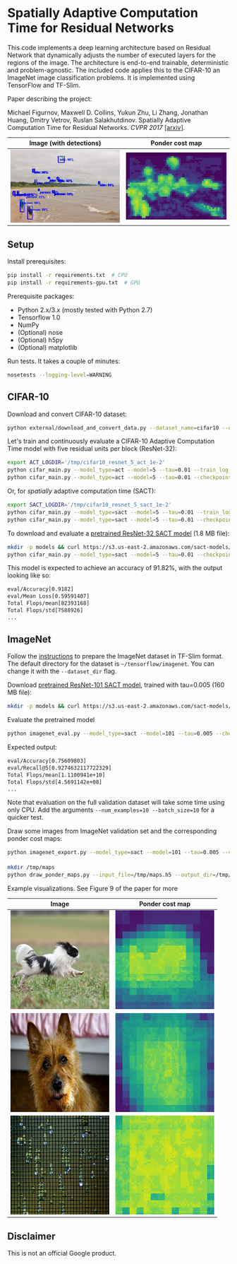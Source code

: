 # Spatially Adaptive Computation Time for Residual Networks

This code implements a deep learning architecture based on Residual Network that dynamically adjusts the number of executed layers for the regions of the image.
The architecture is end-to-end trainable, deterministic and problem-agnostic.
The included code applies this to the CIFAR-10 an ImageNet image classification problems.
It is implemented using TensorFlow and TF-Slim.

Paper describing the project:

Michael Figurnov, Maxwell D. Collins, Yukun Zhu, Li Zhang, Jonathan Huang, Dmitry Vetrov, Ruslan Salakhutdinov. Spatially Adaptive Computation Time for Residual Networks. *CVPR 2017* [[arxiv]](https://arxiv.org/abs/1612.02297).

Image (with detections)          | Ponder cost map
:-------------------------------:|:--------------------------------------:
![](pics/export-image-442041.jpg)|![](pics/export-image-442041-ponder.jpg)

## Setup

Install prerequisites:

``` bash
pip install -r requirements.txt  # CPU
pip install -r requirements-gpu.txt  # GPU
```

Prerequisite packages:
 - Python 2.x/3.x (mostly tested with Python 2.7)
 - Tensorflow 1.0
 - NumPy
 - (Optional) nose
 - (Optional) h5py
 - (Optional) matplotlib

Run tests. It takes a couple of minutes:

``` bash
nosetests --logging-level=WARNING
```

## CIFAR-10

Download and convert CIFAR-10 dataset:

``` bash
python external/download_and_convert_data.py --dataset_name=cifar10 --dataset_dir="${HOME}/tensorflow/data/cifar10"
```

Let's train and continuously evaluate a CIFAR-10 Adaptive Computation Time model with five residual units per block (ResNet-32):

``` bash
export ACT_LOGDIR='/tmp/cifar10_resnet_5_act_1e-2'
python cifar_main.py --model_type=act --model=5 --tau=0.01 --train_log_dir="${ACT_LOGDIR}/train" --save_summaries_secs=300 &
python cifar_main.py --model_type=act --model=5 --tau=0.01 --checkpoint_dir="${ACT_LOGDIR}/train" --eval_dir="${ACT_LOGDIR}/eval" --mode=eval
```

Or, for _spatially_ adaptive computation time (SACT):

``` bash
export SACT_LOGDIR='/tmp/cifar10_resnet_5_sact_1e-2'
python cifar_main.py --model_type=sact --model=5 --tau=0.01 --train_log_dir="${SACT_LOGDIR}/train" --save_summaries_secs=300 &
python cifar_main.py --model_type=sact --model=5 --tau=0.01 --checkpoint_dir="${SACT_LOGDIR}/train" --eval_dir="${SACT_LOGDIR}/eval" --mode=eval
```

To download and evaluate a [pretrained ResNet-32 SACT model](https://s3.us-east-2.amazonaws.com/sact-models/cifar10_resnet_5_sact_1e-2.tar.gz) (1.8 MB file):

``` bash
mkdir -p models && curl https://s3.us-east-2.amazonaws.com/sact-models/cifar10_resnet_5_sact_1e-2.tar.gz | tar xv -C models
python cifar_main.py --model_type=sact --model=5 --tau=0.01 --checkpoint_dir='models/cifar10_resnet_5_sact_1e-2' --mode=eval --eval_dir='/tmp' --evaluate_once
```

This model is expected to achieve an accuracy of 91.82%, with the output looking like so:

```
eval/Accuracy[0.9182]
eval/Mean Loss[0.59591407]
Total Flops/mean[82393168]
Total Flops/std[7588926]
...
```

## ImageNet

Follow the [instructions](https://github.com/tensorflow/models/tree/master/inception#getting-started) to prepare the ImageNet dataset in TF-Slim format.
The default directory for the dataset is `~/tensorflow/imagenet`.
You can change it with the `--dataset_dir` flag.

Download [pretrained ResNet-101 SACT model](https://s3.us-east-2.amazonaws.com/sact-models/imagenet_101_sact_5e-3.tar.gz), trained with tau=0.005 (160 MB file):
``` bash
mkdir -p models && curl https://s3.us-east-2.amazonaws.com/sact-models/imagenet_101_sact_5e-3.tar.gz | tar xv -C models
```

Evaluate the pretrained model
``` bash
python imagenet_eval.py --model_type=sact --model=101 --tau=0.005 --checkpoint_dir=models/imagenet_101_sact_5e-3/train --eval_dir=/tmp --evaluate_once
```

Expected output:
```
eval/Accuracy[0.75609803]
eval/Recall@5[0.9274632117722329]
Total Flops/mean[1.1100941e+10]
Total Flops/std[4.5691142e+08]
...
```

Note that evaluation on the full validation dataset will take some time using only CPU.
Add the arguments `--num_examples=10 --batch_size=10` for a quicker test.

Draw some images from ImageNet validation set and the corresponding ponder cost maps:

``` bash
python imagenet_export.py --model_type=sact --model=101 --tau=0.005 --checkpoint_dir=models/imagenet_101_sact_5e-3/train --export_path=/tmp/maps.h5 --batch_size=1 --num_examples=200

mkdir /tmp/maps
python draw_ponder_maps.py --input_file=/tmp/maps.h5 --output_dir=/tmp/maps
```

Example visualizations. See Figure 9 of the paper for more

Image                      | Ponder cost map
:-------------------------:|:----------------------------:
![](pics/20.92_93_im.jpg)  | ![](pics/20.92_93_ponder.png)
![](pics/22.28_95_im.jpg)  | ![](pics/22.28_95_ponder.png)
![](pics/26.75_36_im.jpg)  | ![](pics/26.75_36_ponder.png)

## Disclaimer

This is not an official Google product.
